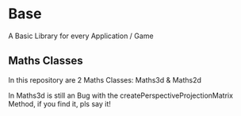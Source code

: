 # Base
A Basic Library for every Application / Game

## Maths Classes
In this repository are 2 Maths Classes: Maths3d & Maths2d

In Maths3d is still an Bug with the createPerspectiveProjectionMatrix Method, if you find it, pls say it!
